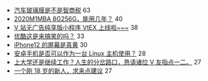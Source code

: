 - [汽车玻璃膜是不是智商税](https://www.v2ex.com/t/739315) 63
- [2020M1MBA 8G256G，能用几年？](https://www.v2ex.com/t/739309) 40
- [V 站无广告纯享版小程序 VtEX 上线啦~~~](https://www.v2ex.com/t/739383) 38
- [优酷这是来搞笑的吗？](https://www.v2ex.com/t/739352) 33
- [iPhone12 的屏幕是真黄](https://www.v2ex.com/t/739318) 30
- [安卓手机是否可以作为一台 Linux 主机使用？](https://www.v2ex.com/t/739415) 28
- [上大学还是继续工作？人生的分岔路口，恳请诸位 V 友指点一二。](https://www.v2ex.com/t/739468) 27
- [一个刚 18 岁的新人，求来点建议](https://www.v2ex.com/t/739290) 27